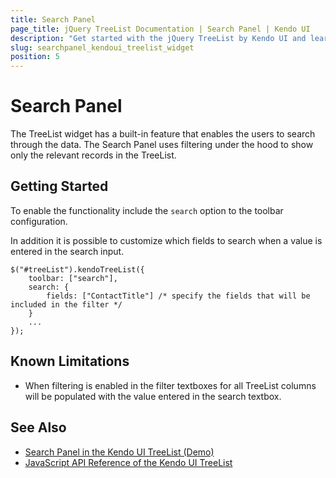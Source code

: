 ```yaml
---
title: Search Panel
page_title: jQuery TreeList Documentation | Search Panel | Kendo UI 
description: "Get started with the jQuery TreeList by Kendo UI and learn how to enable search panel to search through its data."
slug: searchpanel_kendoui_treelist_widget
position: 5
---
```


# Search Panel

The TreeList widget has a built-in feature that enables the users to search through the data. The Search Panel uses filtering under the hood to show only the relevant records in the TreeList.

## Getting Started

To enable the functionality include the `search` option to the toolbar configuration.

In addition it is possible to customize which fields to search when a value is entered in the search input.

    $("#treeList").kendoTreeList({
        toolbar: ["search"],
        search: {
            fields: ["ContactTitle"] /* specify the fields that will be included in the filter */
        }
        ...
    });

## Known Limitations

* When filtering is enabled in the filter textboxes for all TreeList columns will be populated with the value entered in the search textbox.

## See Also

* [Search Panel in the Kendo UI TreeList (Demo)](https://demos.telerik.com/kendo-ui/treelist/search-panel)
* [JavaScript API Reference of the Kendo UI TreeList](/api/javascript/ui/treelist)
